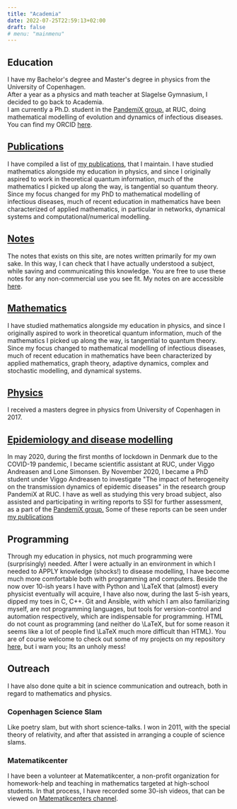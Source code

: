 ```yaml
---
title: "Academia"
date: 2022-07-25T22:59:13+02:00
draft: false
# menu: "mainmenu"
---
```


## Education

I have my Bachelor's degree and Master's degree in physics from the
University of Copenhagen.  
After a year as a physics and math teacher at Slagelse Gymnasium, I
decided to go back to Academia.  
I am currently a Ph.D. student in the [PandemiX
group.](https://ruc.dk/research-centre/pandemix-center) at RUC, doing
mathematical modelling of evolution and dynamics of infectious
diseases.  
You can find my ORCID [here](/contact).

## [Publications](/academia/publications)

I have compiled a list of [my publications](/academia/publications), that I
maintain.
I have studied mathematics alongside my education in physics, and since I originally aspired to work in theoretical quantum information, much of the mathematics I picked up along the way, is tangential so quantum theory. 
Since my focus changed for my PhD to mathematical modelling of infectious diseases, much of recent education in mathematics have been characterized of applied mathematics, in particular in networks, dynamical systems and computational/numerical modelling. 


## [Notes](/academia/notes)

The notes that exists on this site, are notes written primarily for my
own sake. In this way, I can check that I have actually understood a
subject, while saving and communicating this knowledge. You are free to
use these notes for any non-commercial use you see fit. My notes on are
accessible [here](/academia/notes).

## [Mathematics](/academia/mathematics)

I have studied mathematics alongside my education in physics, and since
I originally aspired to work in theoretical quantum information, much of
the mathematics I picked up along the way, is tangential to quantum
theory. Since my focus changed to mathematical modelling of infectious
diseases, much of recent education in mathematics have been
characterized by applied mathematics, graph theory, adaptive dynamics,
complex and stochastic modelling, and dynamical systems.

## [Physics](/academia/physics)

I received a masters degree in physics from University of Copenhagen in
2017.

## [Epidemiology and disease modelling](/academia/epidemiology)

In may 2020, during the first months of lockdown in Denmark due to the
COVID-19 pandemic, I became scientific assistant at RUC, under Viggo
Andreasen and Lone Simonsen. By November 2020, I became a PhD student
under Viggo Andreasen to investigate "The impact of heterogeneity on the
transmission dynamics of epidemic diseases" in the research group
PandemiX at RUC. I have as well as studying this very broad subject,
also assisted and participating in writing reports to SSI for further
assessment, as a part of the [PandemiX
group.](https://ruc.dk/research-centre/pandemix-center) Some of these
reports can be seen under [my publications](/academia/publications)

## Programming

Through my education in physics, not much programming were (surprisingly) needed. 
After I were actually in an environment in which I needed to APPLY knowledge (shocks\!) to disease modelling, I have become much more comfortable both with programming and computers. 
Beside the now over 10-ish years I have with Python and \\LaTeX that (almost) every physicist eventually will acquire, I have also now, during the last 5-ish years, dipped my toes in C, C++. Git and Ansible, with which I am also familiarizing myself, are not programming languages, but tools
for version-control and automation respectively, which are indispensable for programming. 
HTML do not count as programming (and neither do \\LaTeX, but for some reason it seems like a lot of people find \\LaTeX much more difficult than HTML). 
You are of course welcome to check out some of my projects on my repository [here](https://github.com/chrberrig), but i warn you; Its an unholy mess\!

## Outreach

I have also done quite a bit in science communication and outreach, both
in regard to mathematics and physics.

### Copenhagen Science Slam

Like poetry slam, but with short science-talks. I won in 2011, with the
special theory of relativity, and after that assisted in arranging a
couple of science slams.

### Matematikcenter

I have been a volunteer at Matematikcenter, a non-profit organization
for homework-help and teaching in mathematics targeted at high-school
students. In that process, I have recorded some 30-ish videos, that can
be viewed on [Matematikcenters
channel](https://www.youtube.com/channel/UC0Et2H2140L8cNaT4XPgnrQ).
